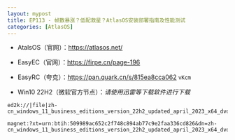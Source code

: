 ```yaml
---
layout: mypost
title: EP113 - 帧数暴涨？低配救星？AtlasOS安装部署指南及性能测试
categories: [AtlasOS]
---
```

- AtalsOS（官网）：<https://atlasos.net/>

- EasyEC（官网）：<https://firpe.cn/page-196>

- EasyRC（夸克）：<https://pan.quark.cn/s/815ea8cca062> `vKcm`

- Win10 22H2（微软官方节点）：*请使用迅雷等下载软件进行下载*

```
ed2k://|file|zh-cn_windows_11_business_editions_version_22h2_updated_april_2023_x64_dvd_7f3f319b.iso|5699682304|7226C84203584BDC33A1E8694C6C570E|/
```

```
magnet:?xt=urn:btih:509989ac652c2f748c894ab77c9e2faa336cd826&dn=zh-cn_windows_11_business_editions_version_22h2_updated_april_2023_x64_dvd_7f3f319b.iso
```
